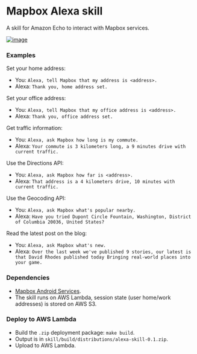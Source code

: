 # Mapbox Alexa skill

A skill for Amazon Echo to interact with Mapbox services.

[![image](https://cloud.githubusercontent.com/assets/6964/22553109/896dcce6-e929-11e6-9b12-def4f5343395.png)](https://www.youtube.com/watch?v=dljDVTtMDTo)

### Examples

Set your home address:

* You: `Alexa, tell Mapbox that my address is <address>.`
* Alexa: `Thank you, home address set.`

Set your office address:

* You: `Alexa, tell Mapbox that my office address is <address>.`
* Alexa: `Thank you, office address set.`

Get traffic information:

* You: `Alexa, ask Mapbox how long is my commute.`
* Alexa: `Your commute is 3 kilometers long, a 9 minutes drive with current traffic.`

Use the Directions API:

* You: `Alexa, ask Mapbox how far is <address>.`
* Alexa: `That address is a 4 kilometers drive, 10 minutes with current traffic.`

Use the Geocoding API:

* You: `Alexa, ask Mapbox what's popular nearby.`
* Alexa: `Have you tried Dupont Circle Fountain, Washington, District of Columbia 20036, United States?`

Read the latest post on the blog:

* You: `Alexa, ask Mapbox what's new.`
* Alexa: `Over the last week we've published 9 stories, our latest is that David Rhodes published today Bringing real-world places into your game.`

### Dependencies

* [Mapbox Android Services](http://www.github.com/mapbox/mapbox-java).
* The skill runs on AWS Lambda, session state (user home/work addresses) is stored on AWS S3.

### Deploy to AWS Lambda

* Build the `.zip` deployment package: `make build`.
* Output is in `skill/build/distributions/alexa-skill-0.1.zip`.
* Upload to AWS Lambda.
